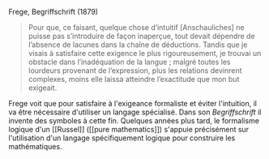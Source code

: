 Frege, Begriffschrift (1879)
>Pour que, ce faisant, quelque chose d’intuitif [Anschauliches] ne puisse pas s’introduire de façon inaperçue, tout devait dépendre de l’absence de lacunes dans la chaîne de déductions. Tandis que je visais à satisfaire cette exigence le plus rigoureusement, je trouvai un obstacle dans l’inadéquation de la langue ; malgré toutes les lourdeurs provenant de l’expression, plus les relations devinrent complexes, moins elle laissa atteindre l’exactitude que mon but exigeait.

Frege voit que pour satisfaire à l'exigeance formaliste et éviter l'intuition, il va être nécessaire d'utiliser un langage spécialisé. Dans son *Begriffschrift* il invente des symboles à cette fin. Quelques années plus tard, le formalisme logique d'un [[Russel]] ([[pure mathematics]]) s'appuie précisément sur l'utilisation d'un langage spécifiquement logique pour construire les mathématiques.
